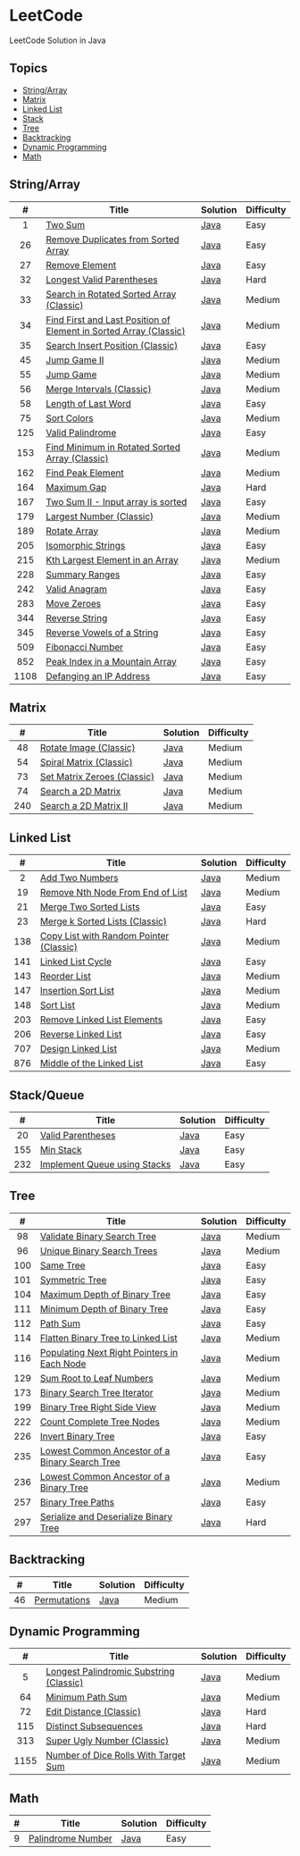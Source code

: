 # LeetCode

LeetCode Solution in Java

## Topics

- [String/Array](#stringarray)
- [Matrix](#matrix)
- [Linked List](#linked-list)
- [Stack](#stackqueue)
- [Tree](#tree)
- [Backtracking](#backtracking)
- [Dynamic Programming](#dynamic-programming)
- [Math](#math)

## String/Array

| # | Title | Solution | Difficulty |
|:-:|-|-|-|
|1|[Two Sum](https://leetcode.com/problems/two-sum/)|[Java](string-array/two-sum/README.md)|Easy|
|26|[Remove Duplicates from Sorted Array](https://leetcode.com/problems/remove-duplicates-from-sorted-array/)|[Java](string-array/remove-duplicates-from-sorted-array/README.md)|Easy|
|27|[Remove Element](https://leetcode.com/problems/remove-element/)|[Java](string-array/remove-element/README.md)|Easy|
|32|[Longest Valid Parentheses](https://leetcode.com/problems/longest-valid-parentheses/)|[Java](string-array/longest-valid-parentheses/README.md)|Hard|
|33|[Search in Rotated Sorted Array (Classic)](https://leetcode.com/problems/search-in-rotated-sorted-array/)|[Java](string-array/search-in-rotated-sorted-array/README.md)|Medium|
|34|[Find First and Last Position of Element in Sorted Array (Classic)](https://leetcode.com/problems/find-first-and-last-position-of-element-in-sorted-array/)|[Java](string-array/find-first-and-last-position-of-element-in-sorted-array/README.md)|Medium|
|35|[Search Insert Position (Classic)](https://leetcode.com/problems/search-insert-position/)|[Java](string-array/search-insert-position/README.md)|Easy|
|45|[Jump Game II](https://leetcode.com/problems/jump-game-ii/)|[Java](string-array/jump-game-ii/README.md)|Medium|
|55|[Jump Game](https://leetcode.com/problems/jump-game/)|[Java](string-array/jump-game/README.md)|Medium|
|56|[Merge Intervals (Classic)](https://leetcode.com/problems/merge-intervals/)|[Java](string-array/merge-intervals/README.md)|Medium|
|58|[Length of Last Word](https://leetcode.com/problems/length-of-last-word/)|[Java](string-array/length-of-last-word/README.md)|Easy|
|75|[Sort Colors](https://leetcode.com/problems/sort-colors/)|[Java](string-array/sort-colors/README.md)|Medium|
|125|[Valid Palindrome](https://leetcode.com/problems/valid-palindrome/)|[Java](string-array/valid-palindrome/README.md)|Easy|
|153|[Find Minimum in Rotated Sorted Array (Classic)](https://leetcode.com/problems/find-minimum-in-rotated-sorted-array/)|[Java](string-array/find-minimum-in-rotated-sorted-array/README.md)|Medium|
|162|[Find Peak Element](https://leetcode.com/problems/find-peak-element/)|[Java](string-array/find-peak-element/README.md)|Medium|
|164|[Maximum Gap](https://leetcode.com/problems/maximum-gap/)|[Java](string-array/maximum-gap/README.md)|Hard|
|167|[Two Sum II - Input array is sorted](https://leetcode.com/problems/two-sum-ii-input-array-is-sorted/)|[Java](string-array/two-sum-ii-input-array-is-sorted/README.md)|Easy|
|179|[Largest Number (Classic)](https://leetcode.com/problems/largest-number/)|[Java](string-array/largest-number/README.md)|Medium|
|189|[Rotate Array](https://leetcode.com/problems/rotate-array/)|[Java](string-array/rotate-array/README.md)|Medium|
|205|[Isomorphic Strings](https://leetcode.com/problems/isomorphic-strings/)|[Java](string-array/isomorphic-strings/README.md)|Easy|
|215|[Kth Largest Element in an Array](https://leetcode.com/problems/kth-largest-element-in-an-array/)|[Java](string-array/kth-largest-element-in-an-array/README.md)|Medium|
|228|[Summary Ranges](https://leetcode.com/problems/summary-ranges/)|[Java](string-array/summary-ranges/README.md)|Easy|
|242|[Valid Anagram](https://leetcode.com/problems/valid-anagram/)|[Java](string-array/valid-anagram/README.md)|Easy|
|283|[Move Zeroes](https://leetcode.com/problems/move-zeroes/)|[Java](string-array/move-zeroes/README.md)|Easy|
|344|[Reverse String](https://leetcode.com/problems/reverse-string/)|[Java](string-array/reverse-string/README.md)|Easy|
|345|[Reverse Vowels of a String](https://leetcode.com/problems/reverse-vowels-of-a-string/)|[Java](string-array/reverse-vowels-of-a-string/README.md)|Easy|
|509|[Fibonacci Number](https://leetcode.com/problems/fibonacci-number/)|[Java](string-array/fibonacci-number/README.md)|Easy|
|852|[Peak Index in a Mountain Array](https://leetcode.com/problems/peak-index-in-a-mountain-array/)|[Java](string-array/peak-index-in-a-mountain-array/README.md)|Easy|
|1108|[Defanging an IP Address](https://leetcode.com/problems/defanging-an-ip-address/)|[Java](string-array/defanging-an-ip-address/README.md)|Easy|

## Matrix

| # | Title | Solution | Difficulty |
|:-:|-|-|-|
|48|[Rotate Image (Classic)](https://leetcode.com/problems/rotate-image/)|[Java](matrix/rotate-image/README.md)|Medium|
|54|[Spiral Matrix (Classic)](https://leetcode.com/problems/spiral-matrix/)|[Java](matrix/spiral-matrix/README.md)|Medium|
|73|[Set Matrix Zeroes (Classic)](https://leetcode.com/problems/set-matrix-zeroes/)|[Java](matrix/set-matrix-zeroes/README.md)|Medium|
|74|[Search a 2D Matrix](https://leetcode.com/problems/search-a-2d-matrix/)|[Java](matrix/search-a-2d-matrix/README.md)|Medium|
|240|[Search a 2D Matrix II](https://leetcode.com/problems/search-a-2d-matrix-ii/)|[Java](matrix/search-a-2d-matrix-ii/README.md)|Medium|

## Linked List

| # | Title | Solution | Difficulty |
|:-:|-|-|-|
|2|[Add Two Numbers](https://leetcode.com/problems/add-two-numbers/)|[Java](linked-list/add-two-numbers/README.md)|Medium|
|19|[Remove Nth Node From End of List](https://leetcode.com/problems/remove-nth-node-from-end-of-list/)|[Java](string-array/remove-nth-node-from-end-of-list/README.md)|Medium|
|21|[Merge Two Sorted Lists](https://leetcode.com/problems/merge-two-sorted-lists/)|[Java](linked-list/merge-two-sorted-lists/README.md)|Easy|
|23|[Merge k Sorted Lists (Classic)](https://leetcode.com/problems/merge-k-sorted-lists/)|[Java](linked-list/merge-k-sorted-lists/README.md)|Hard|
|138|[Copy List with Random Pointer (Classic)](https://leetcode.com/problems/copy-list-with-random-pointer/)|[Java](linked-list/copy-list-with-random-pointer/README.md)|Medium|
|141|[Linked List Cycle](https://leetcode.com/problems/linked-list-cycle/)|[Java](linked-list/linked-list-cycle/README.md)|Easy|
|143|[Reorder List](https://leetcode.com/problems/reorder-list/)|[Java](linked-list/reorder-list/README.md)|Medium|
|147|[Insertion Sort List](https://leetcode.com/problems/insertion-sort-list/)|[Java](linked-list/insertion-sort-list/README.md)|Medium|
|148|[Sort List](https://leetcode.com/problems/sort-list/)|[Java](linked-list/sort-list/README.md)|Medium|
|203|[Remove Linked List Elements](https://leetcode.com/problems/remove-linked-list-elements/)|[Java](linked-list/remove-linked-list-elements/README.md)|Easy|
|206|[Reverse Linked List](https://leetcode.com/problems/reverse-linked-list/)|[Java](linked-list/reverse-linked-list/README.md)|Easy|
|707|[Design Linked List](https://leetcode.com/problems/design-linked-list/)|[Java](linked-list/design-linked-list/README.md)|Medium|
|876|[Middle of the Linked List](https://leetcode.com/problems/middle-of-the-linked-list/)|[Java](linked-list/middle-of-the-linked-list/README.md)|Easy|

## Stack/Queue

| # | Title | Solution | Difficulty |
|:-:|-|-|-|
|20|[Valid Parentheses](https://leetcode.com/problems/valid-parentheses/)|[Java](stack-queue/valid-parentheses/README.md)|Easy|
|155|[Min Stack](https://leetcode.com/problems/min-stack/)|[Java](stack-queue/min-stack/README.md)|Easy|
|232|[Implement Queue using Stacks](https://leetcode.com/problems/implement-queue-using-stacks/)|[Java](stack-queue/min-stack/implement-queue-using-stacks/README.md)|Easy|

## Tree

| # | Title | Solution | Difficulty |
|:-:|-|-|-|
|98|[Validate Binary Search Tree](https://leetcode.com/problems/validate-binary-search-tree/)|[Java](tree/invert-binary-tree/README.md)|Medium|
|96|[Unique Binary Search Trees](https://leetcode.com/problems/unique-binary-search-trees/)|[Java](tree/unique-binary-search-trees/README.md)|Medium|
|100|[Same Tree](https://leetcode.com/problems/same-tree/)|[Java](tree/same-tree/README.md)|Easy|
|101|[Symmetric Tree](https://leetcode.com/problems/symmetric-tree/)|[Java](tree/symmetric-tree/README.md)|Easy|
|104|[Maximum Depth of Binary Tree](https://leetcode.com/problems/maximum-depth-of-binary-tree/)|[Java](tree/maximum-depth-of-binary-tree/README.md)|Easy|
|111|[Minimum Depth of Binary Tree](https://leetcode.com/problems/minimum-depth-of-binary-tree/)|[Java](tree/minimum-depth-of-binary-tree/README.md)|Easy|
|112|[Path Sum](https://leetcode.com/problems/path-sum/)|[Java](tree/path-sum/README.md)|Easy|
|114|[Flatten Binary Tree to Linked List](https://leetcode.com/problems/flatten-binary-tree-to-linked-list/)|[Java](tree/flatten-binary-tree-to-linked-list/README.md)|Medium|
|116|[Populating Next Right Pointers in Each Node](https://leetcode.com/problems/populating-next-right-pointers-in-each-node/)|[Java](tree/populating-next-right-pointers-in-each-node/README.md)|Medium|
|129|[Sum Root to Leaf Numbers](https://leetcode.com/problems/sum-root-to-leaf-numbers/)|[Java](tree/sum-root-to-leaf-numbers/README.md)|Medium|
|173|[Binary Search Tree Iterator](https://leetcode.com/problems/binary-search-tree-iterator/)|[Java](tree/binary-search-tree-iterator/README.md)|Medium|
|199|[Binary Tree Right Side View](https://leetcode.com/problems/binary-tree-right-side-view/)|[Java](tree/binary-tree-right-side-view/README.md)|Medium|
|222|[Count Complete Tree Nodes](https://leetcode.com/problems/count-complete-tree-nodes/)|[Java](tree/count-complete-tree-nodes/README.md)|Medium|
|226|[Invert Binary Tree](https://leetcode.com/problems/invert-binary-tree/)|[Java](tree/invert-binary-tree/README.md)|Easy|
|235|[Lowest Common Ancestor of a Binary Search Tree](https://leetcode.com/problems/lowest-common-ancestor-of-a-binary-search-tree/)|[Java](tree/lowest-common-ancestor-of-a-binary-search-tree/README.md)|Easy|
|236|[Lowest Common Ancestor of a Binary Tree](https://leetcode.com/problems/lowest-common-ancestor-of-a-binary-tree/)|[Java](tree/lowest-common-ancestor-of-a-binary-tree/README.md)|Medium|
|257|[Binary Tree Paths](https://leetcode.com/problems/binary-tree-paths/)|[Java](tree/binary-tree-paths/README.md)|Easy|
|297|[Serialize and Deserialize Binary Tree](https://leetcode.com/problems/serialize-and-deserialize-binary-tree/)|[Java](tree/serialize-and-deserialize-binary-tree/README.md)|Hard|

## Backtracking

| # | Title | Solution | Difficulty |
|:-:|-|-|-|
|46|[Permutations](https://leetcode.com/problems/permutations/)|[Java](backtracking/permutations/README.md)|Medium|

## Dynamic Programming

| # | Title | Solution | Difficulty |
|:-:|-|-|-|
|5|[Longest Palindromic Substring (Classic)](https://leetcode.com/problems/longest-palindromic-substring/)|[Java](dynamic-programming/longest-palindromic-substring/README.md)|Medium|
|64|[Minimum Path Sum](https://leetcode.com/problems/minimum-path-sum/)|[Java](dynamic-programming/minimum-path-sum/README.md)|Medium|
|72|[Edit Distance (Classic)](https://leetcode.com/problems/edit-distance/)|[Java](dynamic-programming/edit-distance/README.md)|Hard|
|115|[Distinct Subsequences](https://leetcode.com/problems/distinct-subsequences/)|[Java](string-array/distinct-subsequences/README.md)|Hard|
|313|[Super Ugly Number (Classic)](https://leetcode.com/problems/super-ugly-number/)|[Java](dynamic-programming/super-ugly-number/README.md)|Medium|
|1155|[Number of Dice Rolls With Target Sum](https://leetcode.com/problems/number-of-dice-rolls-with-target-sum/)|[Java](dynamic-programming/number-of-dice-rolls-with-target-sum/README.md)|Medium|

## Math

| # | Title | Solution | Difficulty |
|:-:|-|-|-|
|9|[Palindrome Number](https://leetcode.com/problems/palindrome-number/)|[Java](math/palindrome-number/README.md)|Easy|
